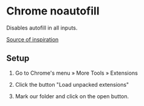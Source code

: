 # Chrome noautofill

Disables autofill in all inputs.

[Source of inspiration](https://superuser.com/questions/523877/can-i-disable-google-chrome-autofill-only-for-localhost)

## Setup

1. Go to Chrome's menu » More Tools » Extensions

2. Click the button "Load unpacked extensions"

3. Mark our folder and click on the open button.
